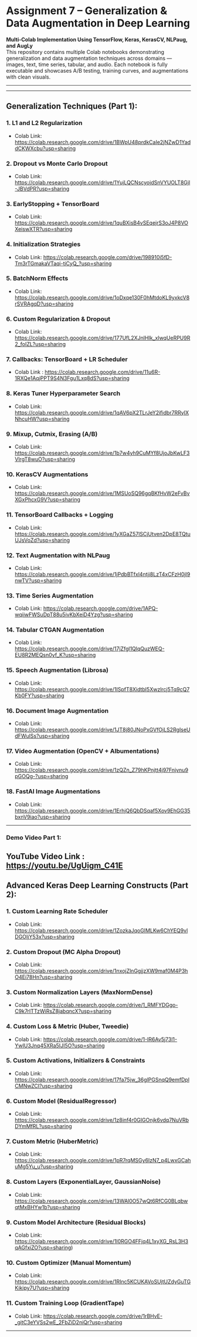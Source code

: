 # Assignment 7 – Generalization & Data Augmentation in Deep Learning  
**Multi-Colab Implementation Using TensorFlow, Keras, KerasCV, NLPaug, and AugLy**  
This repository contains multiple Colab notebooks demonstrating generalization and data augmentation techniques across domains — images, text, time series, tabular, and audio. Each notebook is fully executable and showcases A/B testing, training curves, and augmentations with clean visuals.

---

---

## Generalization Techniques (Part 1):

### 1. L1 and L2 Regularization
- Colab Link: https://colab.research.google.com/drive/1BWpU48prdkCaIe2jNZwD1YaddCKWXcbu?usp=sharing

### 2. Dropout vs Monte Carlo Dropout
- Colab Link: https://colab.research.google.com/drive/1YujLQCNscyojdSnVYUOLT8Gjl-JBVdPR?usp=sharing

### 3. EarlyStopping + TensorBoard
- Colab Link: https://colab.research.google.com/drive/1quBXisB4vSEqejrS3oJ4P8VOXeiswXTR?usp=sharing

### 4. Initialization Strategies
- Colab Link: https://colab.research.google.com/drive/198910i5fD-Tm3rTGmakaVTaqi-tiCyQ_?usp=sharing

### 5. BatchNorm Effects
- Colab Link: https://colab.research.google.com/drive/1oDxqe130F0hMtdoKL9yxkcV8rSVRAgqD?usp=sharing

### 6. Custom Regularization & Dropout
- Colab Link: https://colab.research.google.com/drive/177UfL2XJnlHIk_xIwqUeRPU9R2_foIZL?usp=sharing

### 7. Callbacks: TensorBoard + LR Scheduler
- Colab Link : https://colab.research.google.com/drive/11u6R-1RXQe1AqjPPT9S4N3Fgu1Lxq8dS?usp=sharing

### 8. Keras Tuner Hyperparameter Search
- Colab Link: https://colab.research.google.com/drive/1qAV6pX2TLrJeY2ifidbr7RRyIXNhcuHW?usp=sharing

### 9. Mixup, Cutmix, Erasing (A/B)
- Colab Link: https://colab.research.google.com/drive/1b7w4yh9CuMYf8UjoJbKwLF3VlrgT8wuO?usp=sharing

### 10. KerasCV Augmentations
- Colab Link: https://colab.research.google.com/drive/1MSUoSQ96gqBKfHvW2eFvBvXGxPhcxG9V?usp=sharing

### 11. TensorBoard Callbacks + Logging
- Colab Link: https://colab.research.google.com/drive/1yXGaZ57lSCjUtven2DpE8TQtuUJsVoZd?usp=sharing

### 12. Text Augmentation with NLPaug
- Colab Link: https://colab.research.google.com/drive/1jPdbBTfxl4ntji8LzT4xCFzH0jI9nwTV?usp=sharing

### 13. Time Series Augmentation
- Colab Link: https://colab.research.google.com/drive/1APQ-wqiiwFWSuDpT88u5ivKbXeiD4Yzg?usp=sharing

### 14. Tabular CTGAN Augmentation
- Colab Link: https://colab.research.google.com/drive/17jZfgl1QlqQuzWEQ-EU8R2MEQsn0yf_K?usp=sharing

### 15. Speech Augmentation (Librosa)
- Colab Link: https://colab.research.google.com/drive/1ISpfT8XidtbI5Xwzlrcj5Tq9cQ7Kb0FY?usp=sharing

### 16. Document Image Augmentation
- Colab Link: https://colab.research.google.com/drive/1JT8j80JNoPxGVfOjLS2RgIseUdFWulSs?usp=sharing

### 17. Video Augmentation (OpenCV + Albumentations)
- Colab Link: https://colab.research.google.com/drive/1zQZn_Z79hKPnjtt4j97Fnjvnu9pGOQg-?usp=sharing

### 18. FastAI Image Augmentations
- Colab Link: https://colab.research.google.com/drive/1ErhjQ6QbDSqaf5Xov9EhGG35bxnV9iao?usp=sharing

---
### Demo Video Part 1: 

YouTube Video Link : https://youtu.be/UgUigm_C41E
---
## Advanced Keras Deep Learning Constructs (Part 2):

### 1. Custom Learning Rate Scheduler
- Colab Link: https://colab.research.google.com/drive/1ZozkaJqoGIMLKw6ChYEQ9vlDGOIjY53x?usp=sharing

### 2. Custom Dropout (MC Alpha Dropout)
- Colab Link: https://colab.research.google.com/drive/1nxojZlnGgjjzXW9maf0M4P3hO4Ei78Hn?usp=sharing

### 3. Custom Normalization Layers (MaxNormDense)
- Colab Link: https://colab.research.google.com/drive/1_RMFYDGgo-C9k7rITTzWiRsZ8jabqncX?usp=sharing

### 4. Custom Loss & Metric (Huber, Tweedie)
- Colab Link: https://colab.research.google.com/drive/1-IR6Av5j73l1-YwIU3Jnq45XRa5IJI5O?usp=sharing

### 5. Custom Activations, Initializers & Constraints
- Colab Link: https://colab.research.google.com/drive/17fa75jw_36glPGSnqQ9emfDplCMNwZCI?usp=sharing

### 6. Custom Model (ResidualRegressor)
- Colab Link: https://colab.research.google.com/drive/1z8inf4r0GIGOnjk6vdq7NuVRbDYmMfRL?usp=sharing

### 7. Custom Metric (HuberMetric)
- Colab Link: https://colab.research.google.com/drive/1pR7rqMSGy6IzN7_p4LwxGCahuMg5Yu_u?usp=sharing

### 8. Custom Layers (ExponentialLayer, GaussianNoise)
- Colab Link: https://colab.research.google.com/drive/13WAl0O57wQt6RfCG0BLqbwqtMxBHYw1b?usp=sharing

### 9. Custom Model Architecture (Residual Blocks)
- Colab Link: https://colab.research.google.com/drive/1l0RGO4FFjq4L1xyXG_RsL3H3qAGfxiZO?usp=sharing)
  
### 10. Custom Optimizer (Manual Momentum)
- Colab Link: https://colab.research.google.com/drive/1RInc5KCUKAVoSUjtUZdyGuTGKikipy7U?usp=sharing

### 11. Custom Training Loop (GradientTape)
- Colab Link: https://colab.research.google.com/drive/1rBHvE-_gitC3eYVSs2wE_2FbZiD2niQr?usp=sharing

---
